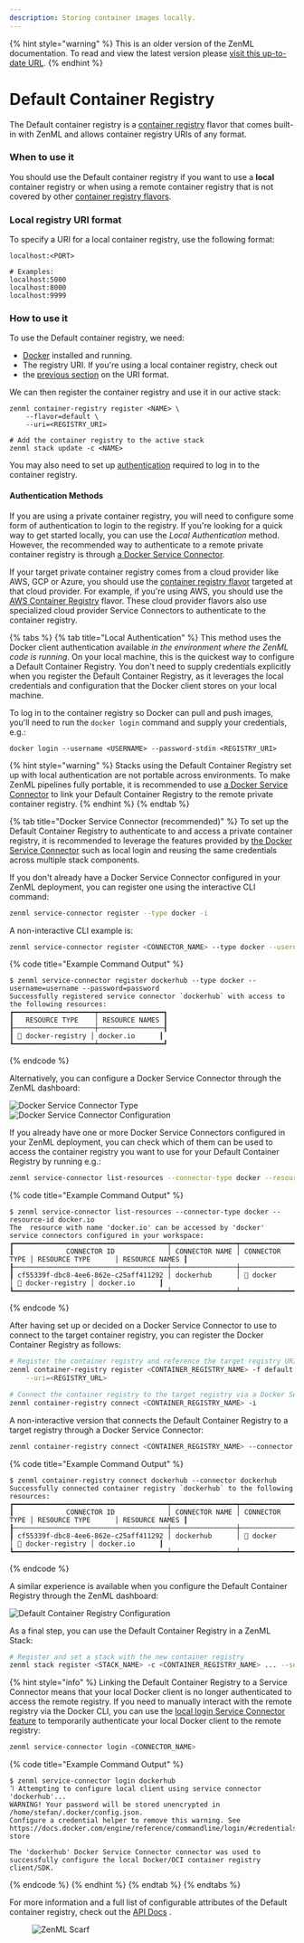 ```yaml
---
description: Storing container images locally.
---
```


{% hint style="warning" %}
This is an older version of the ZenML documentation. To read and view the latest version please [visit this up-to-date URL](https://docs.zenml.io).
{% endhint %}


# Default Container Registry

The Default container registry is a [container registry](./) flavor that comes built-in with ZenML and allows container registry URIs of any format.

### When to use it

You should use the Default container registry if you want to use a **local** container registry or when using a remote container registry that is not covered by other [container registry flavors](./#container-registry-flavors).

### Local registry URI format

To specify a URI for a local container registry, use the following format:

```shell
localhost:<PORT>

# Examples:
localhost:5000
localhost:8000
localhost:9999
```

### How to use it

To use the Default container registry, we need:

* [Docker](https://www.docker.com) installed and running.
* The registry URI. If you're using a local container registry, check out
* the [previous section](default.md#local-registry-uri-format) on the URI format.

We can then register the container registry and use it in our active stack:

```shell
zenml container-registry register <NAME> \
    --flavor=default \
    --uri=<REGISTRY_URI>

# Add the container registry to the active stack
zenml stack update -c <NAME>
```

You may also need to set up [authentication](default.md#authentication-methods) required to log in to the container registry.

#### Authentication Methods

If you are using a private container registry, you will need to configure some form of authentication to login to the registry. If you're looking for a quick way to get started locally, you can use the _Local Authentication_ method. However, the recommended way to authenticate to a remote private container registry is through [a Docker Service Connector](../../auth-management/docker-service-connector.md).

If your target private container registry comes from a cloud provider like AWS, GCP or Azure, you should use the [container registry flavor](./#container-registry-flavors) targeted at that cloud provider. For example, if you're using AWS, you should use the [AWS Container Registry](aws.md) flavor. These cloud provider flavors also use specialized cloud provider Service Connectors to authenticate to the container registry.

{% tabs %}
{% tab title="Local Authentication" %}
This method uses the Docker client authentication available _in the environment where the ZenML code is running_. On your local machine, this is the quickest way to configure a Default Container Registry. You don't need to supply credentials explicitly when you register the Default Container Registry, as it leverages the local credentials and configuration that the Docker client stores on your local machine.

To log in to the container registry so Docker can pull and push images, you'll need to run the `docker login` command and supply your credentials, e.g.:

```shell
docker login --username <USERNAME> --password-stdin <REGISTRY_URI>
```

{% hint style="warning" %}
Stacks using the Default Container Registry set up with local authentication are not portable across environments. To make ZenML pipelines fully portable, it is recommended to use [a Docker Service Connector](../../auth-management/docker-service-connector.md) to link your Default Container Registry to the remote private container registry.
{% endhint %}
{% endtab %}

{% tab title="Docker Service Connector (recommended)" %}
To set up the Default Container Registry to authenticate to and access a private container registry, it is recommended to leverage the features provided by [the Docker Service Connector](../../auth-management/docker-service-connector.md) such as local login and reusing the same credentials across multiple stack components.

If you don't already have a Docker Service Connector configured in your ZenML deployment, you can register one using the interactive CLI command:

```sh
zenml service-connector register --type docker -i
```

A non-interactive CLI example is:

```sh
zenml service-connector register <CONNECTOR_NAME> --type docker --username=<USERNAME> --password=<PASSWORD_OR_TOKEN>
```

{% code title="Example Command Output" %}
```
$ zenml service-connector register dockerhub --type docker --username=username --password=password
Successfully registered service connector `dockerhub` with access to the following resources:
┏━━━━━━━━━━━━━━━━━━━━┯━━━━━━━━━━━━━━━━┓
┃   RESOURCE TYPE    │ RESOURCE NAMES ┃
┠────────────────────┼────────────────┨
┃ 🐳 docker-registry │ docker.io      ┃
┗━━━━━━━━━━━━━━━━━━━━┷━━━━━━━━━━━━━━━━┛
```
{% endcode %}

Alternatively, you can configure a Docker Service Connector through the ZenML dashboard:

![Docker Service Connector Type](../../../.gitbook/assets/docker-service-connector-type.png) ![Docker Service Connector Configuration](../../../.gitbook/assets/docker-service-connector-configuration.png)

If you already have one or more Docker Service Connectors configured in your ZenML deployment, you can check which of them can be used to access the container registry you want to use for your Default Container Registry by running e.g.:

```sh
zenml service-connector list-resources --connector-type docker --resource-id <REGISTRY_URI>
```

{% code title="Example Command Output" %}
```
$ zenml service-connector list-resources --connector-type docker --resource-id docker.io
The  resource with name 'docker.io' can be accessed by 'docker' service connectors configured in your workspace:
┏━━━━━━━━━━━━━━━━━━━━━━━━━━━━━━━━━━━━━━┯━━━━━━━━━━━━━━━━┯━━━━━━━━━━━━━━━━┯━━━━━━━━━━━━━━━━━━━━┯━━━━━━━━━━━━━━━━┓
┃             CONNECTOR ID             │ CONNECTOR NAME │ CONNECTOR TYPE │ RESOURCE TYPE      │ RESOURCE NAMES ┃
┠──────────────────────────────────────┼────────────────┼────────────────┼────────────────────┼────────────────┨
┃ cf55339f-dbc8-4ee6-862e-c25aff411292 │ dockerhub      │ 🐳 docker      │ 🐳 docker-registry │ docker.io      ┃
┗━━━━━━━━━━━━━━━━━━━━━━━━━━━━━━━━━━━━━━┷━━━━━━━━━━━━━━━━┷━━━━━━━━━━━━━━━━┷━━━━━━━━━━━━━━━━━━━━┷━━━━━━━━━━━━━━━━┛
```
{% endcode %}

After having set up or decided on a Docker Service Connector to use to connect to the target container registry, you can register the Docker Container Registry as follows:

```sh
# Register the container registry and reference the target registry URI
zenml container-registry register <CONTAINER_REGISTRY_NAME> -f default \
    --uri=<REGISTRY_URL>

# Connect the container registry to the target registry via a Docker Service Connector
zenml container-registry connect <CONTAINER_REGISTRY_NAME> -i
```

A non-interactive version that connects the Default Container Registry to a target registry through a Docker Service Connector:

```sh
zenml container-registry connect <CONTAINER_REGISTRY_NAME> --connector <CONNECTOR_ID>
```

{% code title="Example Command Output" %}
```
$ zenml container-registry connect dockerhub --connector dockerhub
Successfully connected container registry `dockerhub` to the following resources:
┏━━━━━━━━━━━━━━━━━━━━━━━━━━━━━━━━━━━━━━┯━━━━━━━━━━━━━━━━┯━━━━━━━━━━━━━━━━┯━━━━━━━━━━━━━━━━━━━━┯━━━━━━━━━━━━━━━━┓
┃             CONNECTOR ID             │ CONNECTOR NAME │ CONNECTOR TYPE │ RESOURCE TYPE      │ RESOURCE NAMES ┃
┠──────────────────────────────────────┼────────────────┼────────────────┼────────────────────┼────────────────┨
┃ cf55339f-dbc8-4ee6-862e-c25aff411292 │ dockerhub      │ 🐳 docker      │ 🐳 docker-registry │ docker.io      ┃
┗━━━━━━━━━━━━━━━━━━━━━━━━━━━━━━━━━━━━━━┷━━━━━━━━━━━━━━━━┷━━━━━━━━━━━━━━━━┷━━━━━━━━━━━━━━━━━━━━┷━━━━━━━━━━━━━━━━┛
```
{% endcode %}

A similar experience is available when you configure the Default Container Registry through the ZenML dashboard:

![Default Container Registry Configuration](../../../.gitbook/assets/default-container-registry-service-connector.png)

As a final step, you can use the Default Container Registry in a ZenML Stack:

```sh
# Register and set a stack with the new container registry
zenml stack register <STACK_NAME> -c <CONTAINER_REGISTRY_NAME> ... --set
```

{% hint style="info" %}
Linking the Default Container Registry to a Service Connector means that your local Docker client is no longer authenticated to access the remote registry. If you need to manually interact with the remote registry via the Docker CLI, you can use the [local login Service Connector feature](../../auth-management/service-connectors-guide.md#configure-local-clients) to temporarily authenticate your local Docker client to the remote registry:

```sh
zenml service-connector login <CONNECTOR_NAME>
```

{% code title="Example Command Output" %}
```
$ zenml service-connector login dockerhub
⠹ Attempting to configure local client using service connector 'dockerhub'...
WARNING! Your password will be stored unencrypted in /home/stefan/.docker/config.json.
Configure a credential helper to remove this warning. See
https://docs.docker.com/engine/reference/commandline/login/#credentials-store

The 'dockerhub' Docker Service Connector connector was used to successfully configure the local Docker/OCI container registry client/SDK.
```
{% endcode %}
{% endhint %}
{% endtab %}
{% endtabs %}

For more information and a full list of configurable attributes of the Default container registry, check out the [API Docs](https://sdkdocs.zenml.io/latest/integration\_code\_docs/integrations-aws/#zenml.integrations.aws.container\_registries.default\_container\_registry.DefaultContainerRegistry) .

<figure><img src="https://static.scarf.sh/a.png?x-pxid=f0b4f458-0a54-4fcd-aa95-d5ee424815bc" alt="ZenML Scarf"><figcaption></figcaption></figure>

